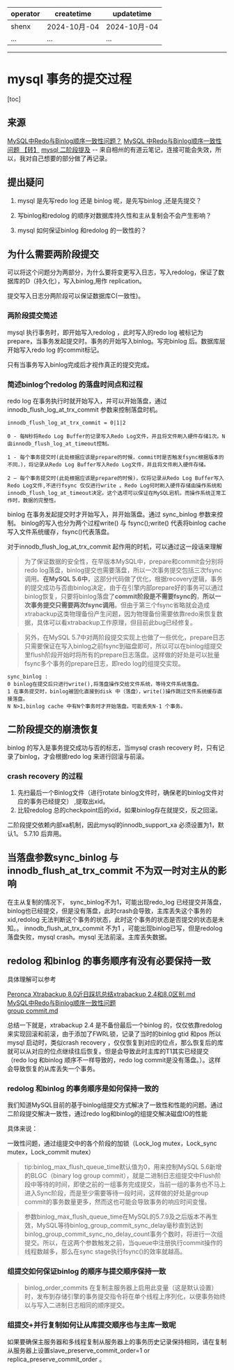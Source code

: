 | operator | createtime | updatetime |
| ---- | ---- | ---- |
| shenx | 2024-10月-04 | 2024-10月-04  |
| ... | ... | ... |
---
# mysql 事务的提交过程

[toc]

## 来源

[MySQL中Redo与Binlog顺序一致性问题？](http://www.ywnds.com/?p=7892)
[MySQL 中Redo与Binlog顺序一致性问题 【转】](https://www.cnblogs.com/mao3714/p/8734838.html)
[mysql 二阶段提及](https://note.youdao.com/ynoteshare/index.html?id=32b48a64c7a4a6464eb1abed6ed8c7a8&type=note&_time=1727231292743) -- 来自相州的有道云笔记，连接可能会失效，所以，我对自己想要的部分做了再记录。

## 提出疑问

1. mysql 是先写redo log 还是 binlog 呢，是先写binlog ,还是先提交？

2. 写binlog和redolog 的顺序对数据库持久性和主从复制会不会产生影响？

3. mysql 如何保证binlog 和redolog 的一致性的？


## 为什么需要两阶段提交

可以将这个问题分为两部分，为什么要将变更写入日志，写入redolog，保证了数据库的D（持久化），写入binlog,用作 replication。

提交写入日志分两阶段可以保证数据库C(一致性)。

### 两阶段提交简述 

mysql 执行事务时，即开始写入redolog ，此时写入的redo log 被标记为prepare，当事务发起提交时。事务的开始写入binlog。写完binlog 后。数据库层开始写入redo log 的commit标记。

只有当事务写入binlog完成后才视作真正的提交完成。

### 简述binlog个redolog 的落盘时间点和过程

redo log 在事务执行时就开始写入，并可以开始落盘，通过 innodb_flush_log_at_trx_commit 参数来控制落盘时机。
```
innodb_flush_log_at_trx_commit = 0|1|2

0 - 每N秒将Redo Log Buffer的记录写入Redo Log文件，并且将文件刷入硬件存储1次。N由innodb_flush_log_at_timeout控制。

1 - 每个事务提交时(此处根据应该是prepare的时候，commit时是否触发fsync根据版本的不同，)，将记录从Redo Log Buffer写入Redo Log文件，并且将文件刷入硬件存储。

2 – 每个事务提交时(此处根据应该是prepare的时候)，仅将记录从Redo Log Buffer写入Redo Log文件,不进行fsync 仅仅进行write 。Redo Log何时刷入硬件存储由操作系统和innodb_flush_log_at_timeout决定。这个选项可以保证在MySQL宕机，而操作系统正常工作时，数据的完整性。
```
binlog 在事务发起提交时才开始写入，并开始落盘。通过 sync_binlog 参数来控制。  binlog的写入也分为两个过程write() 与 fsync();write() 代表将binlog cache写入文件系统缓存，fsync()代表落盘。


对于innodb_flush_log_at_trx_commit  起作用的时机，可以通过这一段话来理解
> 为了保证数据的安全性，在早版本MySQL中，prepare和commit会分别将redo log落盘，binlog提交也需要落盘，所以一次事务提交包括三次fsync调用。**在MySQL 5.6中**，这部分代码做了优化，根据recovery逻辑，事务的提交成功与否由binlog决定，由于在引擎内部prepare好的事务可以通过binlog恢复，只要将binlog落盘了**commit阶段是不需要fsync的**，**所以一次事务提交只需要两次fsync调用**。但由于第三个fsync省略就会造成xtrabackup这类物理备份产生问题，因为物理备份需要依靠redo来恢复数据，具体可以看xtrabackup工作原理，但目前此bug已经修复。

> 另外，在MySQL 5.7中对两阶段提交实现上也做了一些优化，prepare日志只需要保证在写入binlog之前fsync到磁盘即可，所以可以在binlog组提交里flush阶段开始时将所有的prepare日志落盘。这样做的好处是可以批量fsync多个事务的prepare日志，即redo log的组提交实现。


```
sync_binlog :
0 binlog在提交后只进行write(),将落盘操作交给文件系统，等待文件系统落盘。
1 在事务提交时，binlog被固化直接到disk 中（落盘），write()操作跳过文件系统缓存直接落盘。
N N>1,binlog cache 中有N个事务时才开始落盘。可能丢失N-1 个事务。
```
## 二阶段提交的崩溃恢复 

binlog 的写入是事务提交成功与否的标志，当mysql crash recovery 时，只有记录了binlog，才会根据redo log 来进行回滚与前滚。

### crash recovery 的过程  

1. 先扫最后一个Binlog文件（进行rotate binlog文件时，确保老的binlog文件对应的事务已经提交） ,提取出xid。
2. 比较redolog 总的checkpoint后的xid，如果binlog存在就提交，反之回滚。

二阶段提交依赖内部xa机制，因此mysql的innodb_support_xa 必须设置为1，默认1。 5.7.10 后弃用。

## 当落盘参数sync_binlog 与 innodb_flush_at_trx_commit 不为双一时对主从的影响

在主从复制的情况下，
sync_binlog不为1，可能出现redo_log 已经提交并落盘，binlog也已经提交，但是没有落盘，此时crash会导致，主库丢失这个事务的xid,redolog 无法判断这个事务的状态，此时这个事务的状态是否提交的状态是未知。。
innodb_flush_at_trx_commit 不为1 ，可能出现binlog已写，但是redolog 落盘失败，mysql crash。mysql 无法前滚。主库丢失数据。

 
## redolog 和binlog 的事务顺序有没有必要保持一致

具体理解可以参考

[Peronca Xtrabackup 8.0近日踩坑总结xtrabackup 2.4和8.0区别.md](<../../mysql-组件集/xtrabackup/Peronca Xtrabackup 8.0近日踩坑总结xtrabackup 2.4和8.0区别.md>)  
[MySQL中Redo与Binlog顺序一致性问题](<../mysql 日志/MySQL中Redo与Binlog顺序一致性问题？.md>)  
[group commit.md](<../mysql 日志/group commit.md>)  

总结一下就是，xtrabackup 2.4 是不备份最后一个binlog 的，仅仅依靠redolog 来实现回滚和前滚，由于添加了FWRL锁，记录了当时的binlog gtid 和pos 所以mysql 启动时，类似crash recovery ，仅仅恢复到对应的位点，那么恢复后的库就可以从对应的位点继续往后恢复。但是会导致此时主库的T1其实已经提交（redo log 和binlog 顺序不一样导致的，redo log commit是没有落盘。）。这样会导致恢复的从库丢失一个事务。



### redolog 和binlog 的事务顺序是如何保持一致的

我们知道MySQL目前的基于binlog组提交方式解决了一致性和性能的问题。通过二阶段提交解决一致性，通过redo log和binlog的组提交解决磁盘IO的性能

具体来说：

一致性问题，通过组提交中的各个阶段的加锁（Lock_log mutex，Lock_sync mutex，Lock_commit mutex）

> tip:binlog_max_flush_queue_time默认值为0，用来控制MySQL 5.6新增的BLGC（binary log group commit），就是二进制日志组提交中Flush阶段中等待的时间，即使之前的一组事务完成提交，当前一组的事务也不马上进入Sync阶段，而是至少需要等待一段时间，这样做的好处是group commit的事务数量更多，然而这也可能会导致事务的响应时间变慢。

> 参数binlog_max_flush_queue_time在MySQL的5.7.9及之后版本不再生效，MySQL等待binlog_group_commit_sync_delay毫秒直到达到binlog_group_commit_sync_no_delay_count事务个数时，将进行一次组提交。所以，在这两个参数触发之前，当queue中注册执行commit操作的线程数越多，那么在sync stage执行fsync()的效率就越高。

### 组提交如何保证binlog 的顺序与提交顺序保持一致
> binlog_order_commits
在复制主服务器上启用此变量（这是默认设置）时，发布到存储引擎的事务提交指令将在单个线程上序列化，以便事务始终以与写入二进制日志相同的顺序提交。  

### 组提交+并行复制如何让从库提交顺序也与主库一致呢
如果要确保主服务器和多线程复制从服务器上的事务历史记录保持相同，请在复制从服务器上设置slave_preserve_commit_order=1 or replica_preserve_commit_order 。


